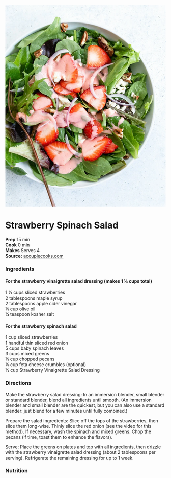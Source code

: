[![](./images/Strawberry-Summer-Salad-002.webp)](https://www.acouplecooks.com/wp-content/uploads/2019/04/Strawberry-Summer-Salad-002.jpg)

#  Strawberry Spinach Salad

**Prep** 15 min  
**Cook** 0 min  
**Makes** Serves 4  
**Source:** [acouplecooks.com](https://www.acouplecooks.com/strawberry-spinach-salad/)

###  Ingredients

#### For the strawberry vinaigrette salad dressing (makes 1 ¼ cups total)

1 ½ cups sliced strawberries  
2 tablespoons maple syrup  
2 tablespoons apple cider vinegar  
¼ cup olive oil  
¼ teaspoon kosher salt  

#### For the strawberry spinach salad  

1 cup sliced strawberries  
1 handful thin sliced red onion  
5 cups baby spinach leaves  
3 cups mixed greens  
¼ cup chopped pecans  
¼ cup feta cheese crumbles (optional)  
½ cup Strawberry Vinaigrette Salad Dressing  


###  Directions

Make the strawberry salad dressing: In an immersion blender, small blender or standard blender, blend all ingredients until smooth. (An immersion blender and small blender are the quickest, but you can also use a standard blender: just blend for a few minutes until fully combined.)  

Prepare the salad ingredients: Slice off the tops of the strawberries, then slice them long-wise. Thinly slice the red onion (see the video for this method). If necessary, wash the spinach and mixed greens. Chop the pecans (if time, toast them to enhance the flavors).  

Serve: Place the greens on plates and top with all ingredients, then drizzle with the strawberry vinaigrette salad dressing (about 2 tablespoons per serving). Refrigerate the remaining dressing for up to 1 week.  


###  Nutrition

